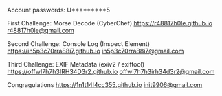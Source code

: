 Account passwords: U*********5

First Challenge: Morse Decode (CyberChef)
https://r48817h0le.github.io
r48817h0le@gmail.com

Second Challenge: Console Log (Inspect Element)
https://in5p3c70rra88i7.github.io
in5p3c70rra88i7@gmail.com

Third Challenge: EXIF Metadata (exiv2 / exiftool)
https://offwI7h7h3IRH34D3r2.github.io
offwi7h7h3irh34d3r2@gmail.com

Congragulations
https://1n1t14l4cc355.github.io 
init9906@gmail.com
